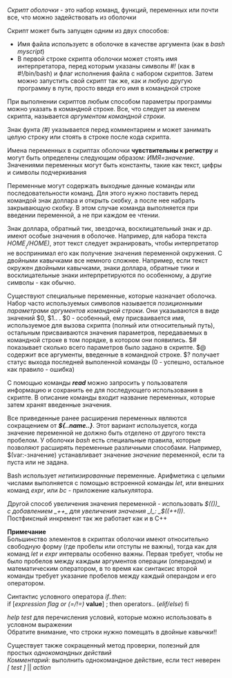 _Скрипт оболочки_ - это набор команд, функций, переменных или почти все, что можно задействовать из оболочки  
  
Скрипт может быть запущен одним из двух способов:  
* Имя файла используетс в оболочке в качестве аргумента (как в _bash myscript_)  
* В первой строке скрипта оболочки может стоять имя интерпретатора, перед которым указаны символы _#!_ (как в #!/bin/bash) и флаг исполнения файла с набором скриптов. Затем можно запустить свой скрипт так же, как и любую другую программу в пути, просто введя его имя в командной строке  
  
При выполнении скриптов любым способом параметры программы можно указать в командной строке. Все, что следует за именем скрипта, называется _аргументом командной строки_.  
  
Знак фунта _(#)_ указывается перед комментарием и может занимать целую строку или стоять в строке после кода скрипта.  
  
Имена переменных в скриптах оболочки **чувствительны к регистру** и могут быть определены следующим образом: _ИМЯ=значение_. Значениями переменных могут быть константы, такие как текст, цифры и символы подчеркивания  
  
Переменные могут содержать выходные данные команды или последовательности команд. Для этого нужно поставить перед командой знак доллара и открыть скобку, а после нее набрать закрывающую скобку. В этом случае команда выполняется при введении переменной, а не при каждом ее чтении.  
  
Знак доллара, обратный тик, звездочка, восклицательный знак и др. имеют особые значения в оболочке. Например, для набора текста _$HOME_ _(/$HOME\)_, этот текст следует экранировать, чтобы интерпретатор не воспринимал его как получение значения переменной окружения. С двойными кавычками все немного сложнее. Например, если текст окружен двойными кавычками, знаки доллара, обратные тики и восклицательные знаки интерпретируются по особенному, а другие символы - как обычно.  
  
Существуют специальные переменные, которые назначает оболочка. Набор часто используемых символов называется _позиционными параметрами аргументов командной строки_. Они указываются в виде значений $0, $1.. . $0 - особенный, ему присваивается имя, используемое для вызова скрипта (полный или относительный путь), остальным присваиваются значения параметров, передаваемых в командной строке в том порядке, в котором они появились. $# показывает сколько всего параметров было задано в скрипте. $@ содержит все аргументы, введенные в командной строке. $? получает статус выхода последней выполенной команды (0 - успешно, остальное как правило - ошибка)  
  
С помощью команды ___read___ можно запросить у пользователя информацию и сохранить ее для последующего использования в скрипте. В описание команды входит название переменных, которые затем хранят введенные значения.  
  
Все приведенные ранее расширения переменных являются сокращением от ___${..name..}___. Этот вариант используется, когда значение переменной не должно быть отделено от другого текста пробелом. У оболочки _bash_ есть специальные правила, которые позволяют расширять переменные различными способами. Например, $(var:-значение) устанавливает значение _значение_ переменной, если та пуста или не задана.  
  
Bash использует _нетипизированные_ переменные. Арифметика с целыми числами выполняется с помощью встроенной команды _let_, или внешних команд _expr_, или _bc_ - приложение калькулятора.  
  
Другой способ увеличения значения переменной - использовать _$(())_ с добавлением _++_ для увеличения значения _I_: _$((++I))_. Постфиксный инкремент так же работает как и в С++  
  
**Примечание**  
Большинство элементов в скриптах оболочки имеют относительно свободную форму (где пробелы или отступы не важны), тогда как для команд _let_ и _expr_ интервалы особенно важны. Первая требует, чтобы не было пробелов между каждым аргументов операции (операндом) и математическим оператором, в то время как синтаксис второй команды требует указание пробелов между каждый операндом и его оператором.  
  
Синтактис условного оператора _if..then_:  
if [_expression_ _flag or (=/!=)_ **value**] ; then
  operators.. (_elif/else_)
fi  

_help test_ для перечисления условий, которые можно использовать в условном выражении  
Обратите внимание, что строки нужно помещать в двойные кавычки!!  
  
Существует также сокращенный метод проверки, полезный для простых _однокомандных действий_  
_Комментарий:_ выполнить однокомандное действие, если тест неверен  
_[ test ]_ || _action_